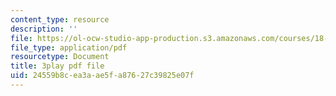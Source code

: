 ```yaml
---
content_type: resource
description: ''
file: https://ol-ocw-studio-app-production.s3.amazonaws.com/courses/18-01sc-single-variable-calculus-fall-2010/24559b8cea3aae5fa87627c39825e07f_MK_0QHbUnIA.pdf
file_type: application/pdf
resourcetype: Document
title: 3play pdf file
uid: 24559b8c-ea3a-ae5f-a876-27c39825e07f
---
```

